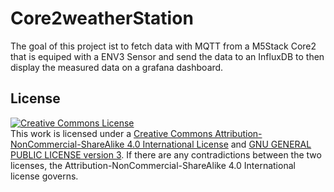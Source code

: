 # Core2weatherStation

The goal of this project ist to fetch data with MQTT from a M5Stack Core2 that is equiped with a ENV3 Sensor and send the data to an InfluxDB to then display the measured data on a grafana dashboard.


## License
<a rel="license" href="http://creativecommons.org/licenses/by-nc-sa/4.0/"><img alt="Creative Commons License" style="border-width:0" src="https://i.creativecommons.org/l/by-nc-sa/4.0/88x31.png" /></a><br />This work is licensed under a <a rel="license" href="http://creativecommons.org/licenses/by-nc-sa/4.0/">Creative Commons Attribution-NonCommercial-ShareAlike 4.0 International License</a> and [GNU GENERAL PUBLIC LICENSE version 3](https://www.gnu.org/licenses/gpl-3.0.en.html). If there are any contradictions between the two licenses, the Attribution-NonCommercial-ShareAlike 4.0 International license governs. 
